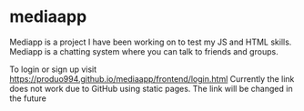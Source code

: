 # mediaapp

Mediapp is a project I have been working on to test my JS and HTML skills. Mediapp is a chatting system where you can talk to friends and groups.

To login or sign up visit https://produo994.github.io/mediaapp/frontend/login.html
Currently the link does not work due to GitHub using static pages. The link will be changed in the future
